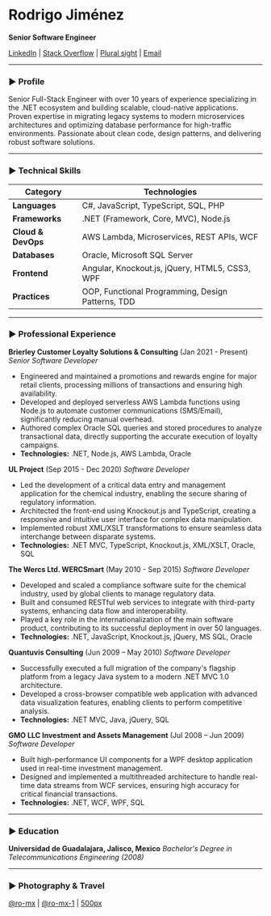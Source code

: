 # Rodrigo Jiménez
**Senior Software Engineer**

[LinkedIn](https://www.linkedin.com/in/romx) | [Stack Overflow](https://stackoverflow.com/users/146560/ro) | [Plural sight](https://app.pluralsight.com/profile/rodrigo-jimenez-16) | [Email](mailto:correo.rodrigo@gmail.com)

---

### ► Profile

Senior Full-Stack Engineer with over 10 years of experience specializing in the .NET ecosystem and building scalable, cloud-native applications. Proven expertise in migrating legacy systems to modern microservices architectures and optimizing database performance for high-traffic environments. Passionate about clean code, design patterns, and delivering robust software solutions.

---

### ► Technical Skills

| Category          | Technologies                                             |
| ----------------- | -------------------------------------------------------- |
| **Languages**     | C#, JavaScript, TypeScript, SQL, PHP                     |
| **Frameworks**    | .NET (Framework, Core, MVC), Node.js                     |
| **Cloud & DevOps**| AWS Lambda, Microservices, REST APIs, WCF                |
| **Databases**     | Oracle, Microsoft SQL Server                             |
| **Frontend**      | Angular, Knockout.js, jQuery, HTML5, CSS3, WPF           |
| **Practices**     | OOP, Functional Programming, Design Patterns, TDD        |

---

### ► Professional Experience

**Brierley Customer Loyalty Solutions & Consulting** (Jan 2021 - Present)
*Senior Software Developer*
- Engineered and maintained a promotions and rewards engine for major retail clients, processing millions of transactions and ensuring high availability.
- Developed and deployed serverless AWS Lambda functions using Node.js to automate customer communications (SMS/Email), significantly reducing manual overhead.
- Authored complex Oracle SQL queries and stored procedures to analyze transactional data, directly supporting the accurate execution of loyalty campaigns.
- **Technologies:** .NET, Node.js, AWS Lambda, Oracle

**UL Project** (Sep 2015 - Dec 2020)
*Software Developer*
- Led the development of a critical data entry and management application for the chemical industry, enabling the secure sharing of regulatory information.
- Architected the front-end using Knockout.js and TypeScript, creating a responsive and intuitive user interface for complex data manipulation.
- Implemented robust XML/XSLT transformations to ensure seamless data interchange between disparate systems.
- **Technologies:** .NET MVC, TypeScript, Knockout.js, XML/XSLT, Oracle, SQL

**The Wercs Ltd. WERCSmart** (May 2010 - Sep 2015)
*Software Developer*
- Developed and scaled a compliance software suite for the chemical industry, used by global clients to manage regulatory data.
- Built and consumed RESTful web services to integrate with third-party systems, enhancing data flow and interoperability.
- Played a key role in the internationalization of the main software product, contributing to its successful deployment in over 50 languages.
- **Technologies:** .NET, JavaScript, Knockout.js, jQuery, MS SQL, Oracle

**Quantuvis Consulting** (Jun 2009 – May 2010)
*Software Developer*
- Successfully executed a full migration of the company's flagship platform from a legacy Java system to a modern .NET MVC 1.0 architecture.
- Developed a cross-browser compatible web application with advanced data visualization features, enabling clients to perform competitive analysis.
- **Technologies:** .NET MVC, Java, jQuery, SQL

**GMO LLC Investment and Assets Management** (Jul 2008 – Jun 2009)
*Software Developer*
- Built high-performance UI components for a WPF desktop application used in real-time investment management.
- Designed and implemented a multithreaded architecture to handle real-time data streams from WCF services, ensuring high accuracy for critical financial transactions.
- **Technologies:** .NET, WCF, WPF, SQL

---

### ► Education

**Universidad de Guadalajara, Jalisco, Mexico**
*Bachelor's Degree in Telecommunications Engineering (2008)*

---

### ► Photography & Travel

[@ro-mx](https://www.flickr.com/photos/ro-mx) | [@ro-mx-1](https://www.flickr.com/photos/ro-mx-1) | [500px](https://500px.com/p/ro-mx)
